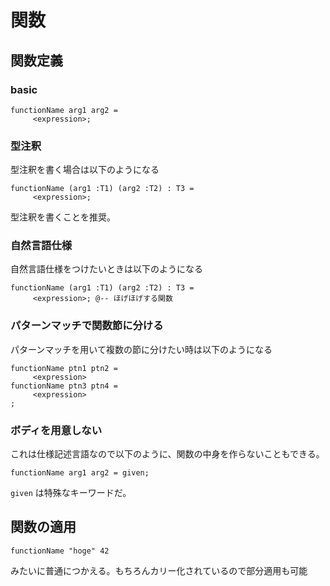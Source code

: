 # 関数

## 関数定義

### basic

```
functionName arg1 arg2 =
     <expression>;
```

### 型注釈

型注釈を書く場合は以下のようになる

```
functionName (arg1 :T1) (arg2 :T2) : T3 =
     <expression>;
```

型注釈を書くことを推奨。

### 自然言語仕様

自然言語仕様をつけたいときは以下のようになる

```
functionName (arg1 :T1) (arg2 :T2) : T3 =
     <expression>; @-- ほげほげする関数
```

### パターンマッチで関数節に分ける

パターンマッチを用いて複数の節に分けたい時は以下のようになる

```
functionName ptn1 ptn2 =
     <expression>
functionName ptn3 ptn4 =
     <expression>
;
```

### ボディを用意しない

これは仕様記述言語なので以下のように、関数の中身を作らないこともできる。

```
functionName arg1 arg2 = given;
```

`given` は特殊なキーワードだ。


## 関数の適用

```
functionName "hoge" 42
```

みたいに普通につかえる。もちろんカリー化されているので部分適用も可能
